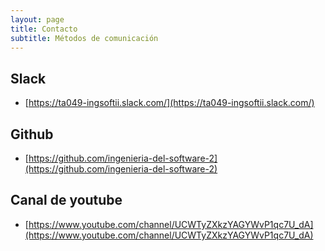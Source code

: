 ```yaml
---
layout: page
title: Contacto
subtitle: Métodos de comunicación
---
```



## Slack 
 
 - [https://ta049-ingsoftii.slack.com/](https://ta049-ingsoftii.slack.com/)


## Github

 - [https://github.com/ingenieria-del-software-2](https://github.com/ingenieria-del-software-2)
 
## Canal de youtube
 
 - [https://www.youtube.com/channel/UCWTyZXkzYAGYWvP1qc7U_dA](https://www.youtube.com/channel/UCWTyZXkzYAGYWvP1qc7U_dA) 
